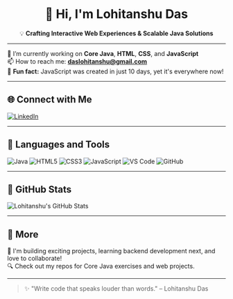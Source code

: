 <h1 align="center">👋 Hi, I'm Lohitanshu Das</h1>

<p align="center">
  💡 <strong>Crafting Interactive Web Experiences & Scalable Java Solutions</strong><br>

</p>


---

🌱 I’m currently working on **Core Java**, **HTML**, **CSS**, and **JavaScript**  
📫 How to reach me: **daslohitanshu@gmail.com**  
🐛 **Fun fact:** JavaScript was created in just 10 days, yet it's everywhere now!

---

## 🌐 Connect with Me  
<p>
  <a href="https://www.linkedin.com/in/your-link-here" target="_blank">
    <img src="https://img.shields.io/badge/LinkedIn-blue?logo=linkedin&style=for-the-badge" alt="LinkedIn">
  </a>
</p>

---

## 🚀 Languages and Tools

![Java](https://img.shields.io/badge/Java-ED8B00?style=for-the-badge&logo=java&logoColor=white)
![HTML5](https://img.shields.io/badge/HTML5-E34F26?style=for-the-badge&logo=html5&logoColor=white)
![CSS3](https://img.shields.io/badge/CSS3-1572B6?style=for-the-badge&logo=css3&logoColor=white)
![JavaScript](https://img.shields.io/badge/JavaScript-F7DF1E?style=for-the-badge&logo=javascript&logoColor=black)
![VS Code](https://img.shields.io/badge/VS%20Code-007ACC?style=for-the-badge&logo=visual-studio-code&logoColor=white)
![GitHub](https://img.shields.io/badge/GitHub-181717?style=for-the-badge&logo=github)

---

## 📌 GitHub Stats

![Lohitanshu's GitHub Stats](https://github-readme-stats.vercel.app/api?username=daslohitanshu&show_icons=true&theme=radical)

---

## 🔗 More

📂 I'm building exciting projects, learning backend development next, and love to collaborate!  
🔍 Check out my repos for Core Java exercises and web projects.

---

> ✨ "Write code that speaks louder than words." – Lohitanshu Das
